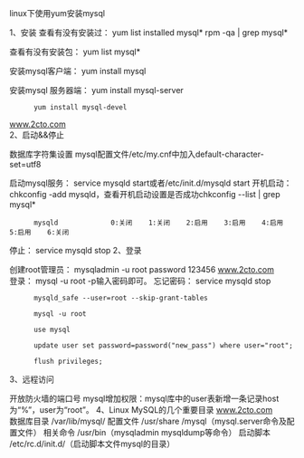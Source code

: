 linux下使用yum安装mysql
 
1、安装
查看有没有安装过：
          yum list installed mysql*
          rpm -qa | grep mysql*
 
查看有没有安装包：
          yum list mysql*
 
安装mysql客户端：
          yum install mysql
 
安装mysql 服务器端：
          yum install mysql-server
 
          yum install mysql-devel
  www.2cto.com  
2、启动&&停止
 
数据库字符集设置
          mysql配置文件/etc/my.cnf中加入default-character-set=utf8
 
启动mysql服务：
          service mysqld start或者/etc/init.d/mysqld start
开机启动：
          chkconfig -add mysqld，查看开机启动设置是否成功chkconfig --list | grep mysql*
 
          mysqld             0:关闭    1:关闭    2:启用    3:启用    4:启用    5:启用    6:关闭
停止：
          service mysqld stop
2、登录
 
创建root管理员：
          mysqladmin -u root password 123456
  www.2cto.com  
登录：
          mysql -u root -p输入密码即可。
忘记密码：
          service mysqld stop
 
          mysqld_safe --user=root --skip-grant-tables
 
          mysql -u root
 
          use mysql
 
          update user set password=password("new_pass") where user="root";
 
          flush privileges;  
 
3、远程访问
 
开放防火墙的端口号
mysql增加权限：mysql库中的user表新增一条记录host为“%”，user为“root”。
4、Linux MySQL的几个重要目录
  www.2cto.com  
数据库目录
         /var/lib/mysql/
配置文件
         /usr/share /mysql（mysql.server命令及配置文件）
相关命令
         /usr/bin（mysqladmin mysqldump等命令）
启动脚本
         /etc/rc.d/init.d/（启动脚本文件mysql的目录）
